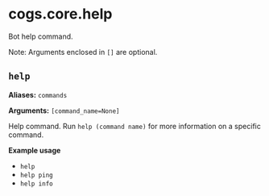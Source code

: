 # cogs.core.help

Bot help command.

Note: Arguments enclosed in `[]` are optional.

## `help`

**Aliases:** `commands`

**Arguments:** `[command_name=None]`

Help command. Run `help (command name)` for more information on a specific command.

**Example usage**

* `help`
* `help ping`
* `help info`
